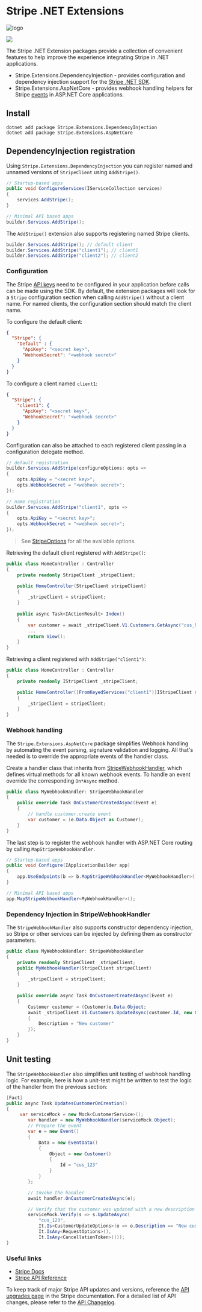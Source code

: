 # Stripe .NET Extensions

![logo](https://cdn.brandfolder.io/KGT2DTA4/at/bskj2q8srfqx3cvfqvhk73pc/Stripe_wordmark_-_blurple_small.png?width=437&height=208)

![](https://github.com/cecilphillip-stripe/stripe-dotnet-extensions/actions/workflows/build.yml/badge.svg)

The Stripe .NET Extension packages provide a collection of convenient features 
to help improve the experience integrating Stripe in .NET applications. 

- Stripe.Extensions.DependencyInjection - provides configuration and dependency injection support for the [Stripe .NET SDK](https://github.com/stripe/stripe-dotnet).
- Stripe.Extensions.AspNetCore - provides webhook handling helpers for Stripe [events](https://docs.stripe.com/api/events/types) in ASP.NET Core applications.


## Install

```shell
dotnet add package Stripe.Extensions.DependencyInjection
dotnet add package Stripe.Extensions.AspNetCore
```

## DependencyInjection registration

Using `Stripe.Extensions.DependencyInjection` you can register named and unnamed versions of `StripeClient` using `AddStripe()`.

```csharp
// Startup-based apps
public void ConfigureServices(IServiceCollection services)
{
    services.AddStripe();
}

// Minimal API based apps
builder.Services.AddStripe();
```

The `AddStripe()` extension also supports registering named Stripe clients.

```csharp
builder.Services.AddStripe(); // default client
builder.Services.AddStripe("client1"); // client1
builder.Services.AddStripe("client2"); // client2
```

### Configuration

The Stripe [API keys](https://docs.stripe.com/keys#obtain-api-keys) need to be configured in your application before calls can be made using the SDK.
By default, the extension packages will look for a `Stripe` configuration section when calling `AddStripe()` 
without a client name. For named clients, the configuration section should match the client name.

To configure the default client: 
```json
{
  "Stripe": { 
    "Default" : {
      "ApiKey": "<secret key>",
      "WebhookSecret": "<webhook secret>"
    }
  } 
}
```

To configure a client named `client1`:
```json
{
  "Stripe": {
    "client1": {
      "ApiKey": "<secret key>",
      "WebhookSecret": "<webhook secret>"
    }
  }
}
```

Configuration can also be attached to each registered client passing in a configuration delegate method.

```csharp
// default registration 
builder.Services.AddStripe(configureOptions: opts =>
{
    opts.ApiKey = "<secret key>";
    opts.WebhookSecret = "<webhook secret>";
});

// name registration 
builder.Services.AddStripe("client1", opts =>
{
    opts.ApiKey = "<secret key>";
    opts.WebhookSecret = "<webhook secret>";
});
```

> See [StripeOptions](src/Stripe.Extensions.DependencyInjection/StripeOptions.cs) for all the available options.

Retrieving the default client registered with `AddStripe()`: 

```csharp
public class HomeController : Controller
{
    private readonly StripeClient _stripeClient;

    public HomeController(StripeClient stripeClient)
    {
        _stripeClient = stripeClient;
    }
    
    public async Task<IActionResult> Index()
    {        
        var customer = await _stripeClient.V1.Customers.GetAsync("cus_NffrFeUfNV2Hib");        
        ...
        return View();
    } 
}
```

Retrieving a client registered with `AddStripe("client1")`:

```csharp
public class HomeController : Controller
{
    private readonly IStripeClient _stripeClient;

    public HomeController([FromKeyedServices("client1")]IStripeClient stripeClient)
    {
        _stripeClient = stripeClient;
    }
}
```

### Webhook handling

The `Stripe.Extensions.AspNetCore` package simplifies Webhook handling by automating the event parsing, signature validation and logging.
All that's needed is to override the appropriate events of the handler class.

Create a handler class that inherits from [StripeWebhookHandler](./src/Stripe.Extensions.AspNetCore/StripeWebhookHandler.cs), which defines virtual methods for all known webhook events.
To handle an event override the corresponding `On*Async` method.

```csharp
public class MyWebhookHandler: StripeWebhookHandler
{
    public override Task OnCustomerCreatedAsync(Event e)
    {
        // handle customer.create event
        var customer = (e.Data.Object as Customer);        
    }
}
```

The last step is to register the webhook handler with ASP.NET Core routing by calling `MapStripeWebhookHandler`.

```csharp
// Startup-based apps
public void Configure(IApplicationBuilder app)
{
    app.UseEndpoints(b => b.MapStripeWebhookHandler<MyWebhookHandler>());
}

// Minimal API based apps
app.MapStripeWebhookHandler<MyWebhookHandler>();
```

### Dependency Injection in StripeWebhookHandler

The `StripeWebhookHandler` also supports constructor dependency injection, so Stripe or other services can be injected by defining them as constructor parameters.

```csharp
public class MyWebhookHandler: StripeWebhookHandler
{
    private readonly StripeClient _stripeClient;
    public MyWebhookHandler(StripeClient stripeClient)
    {
        _stripeClient = stripeClient;
    }

    public override async Task OnCustomerCreatedAsync(Event e)
    {
        Customer customer = (Customer)e.Data.Object;
        await _stripeClient.V1.Customers.UpdateAsync(customer.Id, new CustomerUpdateOptions()
        {
            Description = "New customer"
        });
    }
}
```

## Unit testing

The `StripeWebhookHandler` also simplifies unit testing of webhook handling logic.
For example, here is how a unit-test might be written to test the logic of the handler from the previous section:

```csharp
[Fact]
public async Task UpdatesCustomerOnCreation()
{
     var serviceMock = new Mock<CustomerService>();
        var handler = new MyWebhookHandler(serviceMock.Object);
        // Prepare the event
        var e = new Event()
        {
            Data = new EventData()
            {
                Object = new Customer()
                {
                    Id = "cus_123"
                }
            }
        };

        // Invoke the handler
        await handler.OnCustomerCreatedAsync(e);

        // Verify that the customer was updated with a new description
        serviceMock.Verify(s => s.UpdateAsync(
            "cus_123",
            It.Is<CustomerUpdateOptions>(o => o.Description == "New customer"),
            It.IsAny<RequestOptions>(),
            It.IsAny<CancellationToken>()));
}
```


### Useful links
- [Stripe Docs](https://docs.stripe.com)
- [Stripe API Reference](https://docs.stripe.com/api)

To keep track of major Stripe API updates and versions, reference the 
[API upgrades page](https://docs.stripe.com/upgrades#api-versions) in the Stripe documentation. 
For a detailed list of API changes, please refer to the [API Changelog](https://docs.stripe.com/changelog).